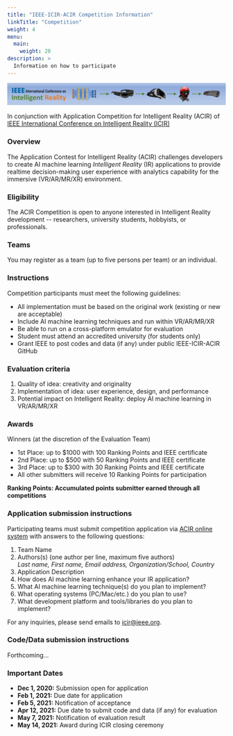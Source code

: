 ```yaml
---
title: "IEEE-ICIR-ACIR Competition Information"
linkTitle: "Competition"
weight: 4
menu:
  main:
    weight: 20
description: >
  Information on how to participate
---
```



![](ICIR_Banner.png)

In conjunction with Application Competition for Intelligent Reality (ACIR) of [IEEE International Conference on Intelligent Reality (ICIR)](https://icir.ieee.org)

### Overview

The Application Contest for Intelligent Reality (ACIR) challenges
developers to create AI machine learning *Intelligent Reality* (IR)
applications to provide realtime decision-making user experience with
analytics capability for the immersive (VR/AR/MR/XR) environment.

### Eligibility

The ACIR Competition is open to anyone interested in Intelligent Reality
development -- researchers, university students, hobbyists, or
professionals.

### Teams

You may register as a team (up to five persons per team) or an
individual.

### Instructions

Competition participants must meet the following guidelines:

-   All implementation must be based on the original work (existing or
    new are acceptable)
-   Include AI machine learning techniques and run within VR/AR/MR/XR
-   Be able to run on a cross-platform emulator for evaluation
-   Student must attend an accredited university (for students only)
-   Grant IEEE to post codes and data (if any) under public
    IEEE-ICIR-ACIR GitHub

### Evaluation criteria

1.  Quality of idea: creativity and originality
2.  Implementation of idea: user experience, design, and performance
3.  Potential impact on Intelligent Reality: deploy AI machine learning
    in VR/AR/MR/XR

### Awards

Winners (at the discretion of the Evaluation Team)

-   1st Place: up to \$1000 with 100 Ranking Points and IEEE certificate
-   2nd Place: up to \$500 with 50 Ranking Points and IEEE certificate
-   3rd Place: up to \$300 with 30 Ranking Points and IEEE certificate
-   All other submitters will receive 10 Ranking Points for
    participation

**Ranking Points: Accumulated points submitter earned through all
competitions**

### Application submission instructions

Participating teams must submit competition application via [ACIR online
system](https://docs.google.com/forms/d/1igIJIIobhfGW8YaHFL2_LthQtgTELPsVYbpdG121SBE/viewform?ts=5fc004ff&edit_requested=true)
with answers to the following questions:

1.  Team Name
2.  Authors(s) (one author per line, maximum five authors)\
    *Last name, First name, Email address, Organization/School, Country*
3.  Application Description
4.  How does AI machine learning enhance your IR application?
5.  What AI machine learning technique(s) do you plan to implement?
6.  What operating systems (PC/Mac/etc.) do you plan to use?
7.  What development platform and tools/libraries do you plan to
    implement?

For any inquiries, please send emails to <icir@ieee.org>.

### Code/Data submission instructions

Forthcoming\...

### Important Dates

* **Dec 1, 2020:** Submission open for application
* **Feb 1, 2021:** Due date for application
* **Feb 5, 2021:** Notification of acceptance
* **Apr 12, 2021:** Due date to submit code and data (if any) for evaluation
* **May 7, 2021:** Notification of evaluation result
* **May 14, 2021:** Award during ICIR closing ceremony



